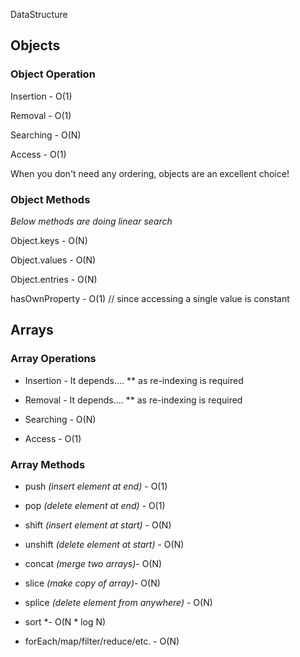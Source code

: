 DataStructure

## Objects

### Object Operation

Insertion -   O(1)

Removal -   O(1)

Searching -   O(N)

Access -   O(1)

When you don't need any ordering, objects are an excellent choice!


### Object Methods

*Below methods are doing linear search*

Object.keys -   O(N)

Object.values -   O(N)

Object.entries -   O(N)

hasOwnProperty -   O(1) // since accessing a single value is constant


## Arrays

### Array Operations

* Insertion -   It depends.... ** as re-indexing is required

* Removal -   It depends.... ** as re-indexing is required

* Searching -   O(N)

* Access -   O(1)

### Array Methods
* push *(insert element at end)* -   O(1)

* pop *(delete element at end)* -   O(1)

* shift *(insert element at start)* -   O(N)

* unshift *(delete element at start)* -   O(N)

* concat *(merge two arrays)*-   O(N)

* slice *(make copy of array)*-   O(N)

* splice *(delete element from anywhere)* -   O(N)

* sort *-   O(N * log N)

* forEach/map/filter/reduce/etc. -   O(N)